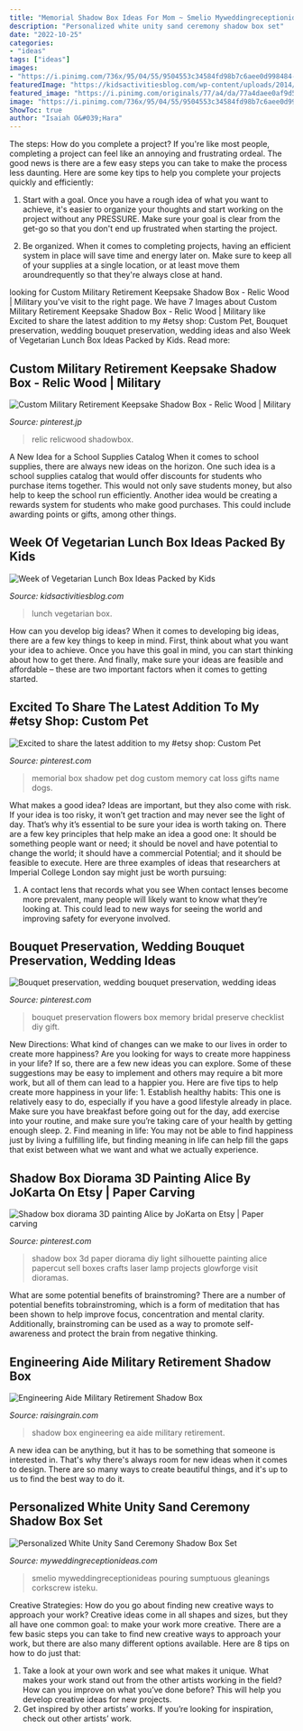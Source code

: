 ```yaml
---
title: "Memorial Shadow Box Ideas For Mom ~ Smelio Myweddingreceptionideas Pouring Sumptuous Gleanings Corkscrew Isteku"
description: "Personalized white unity sand ceremony shadow box set"
date: "2022-10-25"
categories:
- "ideas"
tags: ["ideas"]
images:
- "https://i.pinimg.com/736x/95/04/55/9504553c34584fd98b7c6aee0d998484--d-painting-shadow-box.jpg"
featuredImage: "https://kidsactivitiesblog.com/wp-content/uploads/2014/08/vegetarian-lunch-box-ideas.jpg"
featured_image: "https://i.pinimg.com/originals/77/a4/da/77a4daee0af9d58c05de71d6cb033b48.jpg"
image: "https://i.pinimg.com/736x/95/04/55/9504553c34584fd98b7c6aee0d998484--d-painting-shadow-box.jpg"
ShowToc: true
author: "Isaiah O&#039;Hara"
---
```



The steps: How do you complete a project?
If you're like most people, completing a project can feel like an annoying and frustrating ordeal. The good news is there are a few easy steps you can take to make the process less daunting. Here are some key tips to help you complete your projects quickly and efficiently:
1. Start with a goal. Once you have a rough idea of what you want to achieve, it's easier to organize your thoughts and start working on the project without any PRESSURE. Make sure your goal is clear from the get-go so that you don't end up frustrated when starting the project.

2. Be organized. When it comes to completing projects, having an efficient system in place will save time and energy later on. Make sure to keep all of your supplies at a single location, or at least move them aroundrequently so that they're always close at hand.

	

		
looking for Custom Military Retirement Keepsake Shadow Box - Relic Wood | Military you've visit to the right page. We have 7 Images about Custom Military Retirement Keepsake Shadow Box - Relic Wood | Military like Excited to share the latest addition to my #etsy shop: Custom Pet, Bouquet preservation, wedding bouquet preservation, wedding ideas and also Week of Vegetarian Lunch Box Ideas Packed by Kids. Read more:
		
    
## Custom Military Retirement Keepsake Shadow Box - Relic Wood | Military

<img loading=lazy src="https://i.pinimg.com/736x/2a/f8/f8/2af8f8f8dd4a0d89a912d689ca6cce98.jpg" onerror="this.onerror=null;this.src='https://tse3.mm.bing.net/th?id=OIP.PbOLWfDD0LDi0IdmxW1yuwHaJ3&amp;pid=15.1';" alt="Custom Military Retirement Keepsake Shadow Box - Relic Wood | Military">

_Source: pinterest.jp_

>relic relicwood shadowbox. 

	

A New Idea for a School Supplies Catalog
When it comes to school supplies, there are always new ideas on the horizon. One such idea is a school supplies catalog that would offer discounts for students who purchase items together. This would not only save students money, but also help to keep the school run efficiently. Another idea would be creating a rewards system for students who make good purchases. This could include awarding points or gifts, among other things.

    
## Week Of Vegetarian Lunch Box Ideas Packed By Kids

<img loading=lazy src="https://kidsactivitiesblog.com/wp-content/uploads/2014/08/vegetarian-lunch-box-ideas.jpg" onerror="this.onerror=null;this.src='https://tse3.mm.bing.net/th?id=OIP.e-QLtQNIu-PUSLsxxl181QHaLG&amp;pid=15.1';" alt="Week of Vegetarian Lunch Box Ideas Packed by Kids">

_Source: kidsactivitiesblog.com_

>lunch vegetarian box. 

	

How can you develop big ideas?
When it comes to developing big ideas, there are a few key things to keep in mind. First, think about what you want your idea to achieve. Once you have this goal in mind, you can start thinking about how to get there. And finally, make sure your ideas are feasible and affordable – these are two important factors when it comes to getting started.

    
## Excited To Share The Latest Addition To My #etsy Shop: Custom Pet

<img loading=lazy src="https://i.pinimg.com/736x/70/7f/64/707f640fcce9a4ab1b93c921b8d6c0a4.jpg" onerror="this.onerror=null;this.src='https://tse1.mm.bing.net/th?id=OIP.Z5E8jlr3Vxwfiha9lSFSUgHaJ3&amp;pid=15.1';" alt="Excited to share the latest addition to my #etsy shop: Custom Pet">

_Source: pinterest.com_

>memorial box shadow pet dog custom memory cat loss gifts name dogs. 

	

What makes a good idea?
Ideas are important, but they also come with risk. If your idea is too risky, it won’t get traction and may never see the light of day. That’s why it’s essential to be sure your idea is worth taking on. There are a few key principles that help make an idea a good one: It should be something people want or need; it should be novel and have potential to change the world; it should have a commercial Potential; and it should be feasible to execute. Here are three examples of ideas that researchers at Imperial College London say might just be worth pursuing: 
1. A contact lens that records what you see When contact lenses become more prevalent, many people will likely want to know what they’re looking at. This could lead to new ways for seeing the world and improving safety for everyone involved.

    
## Bouquet Preservation, Wedding Bouquet Preservation, Wedding Ideas

<img loading=lazy src="https://i.pinimg.com/originals/77/a4/da/77a4daee0af9d58c05de71d6cb033b48.jpg" onerror="this.onerror=null;this.src='https://tse2.mm.bing.net/th?id=OIP.Sah9hwHUBYtoWGmRSpl3vgHaJ4&amp;pid=15.1';" alt="Bouquet preservation, wedding bouquet preservation, wedding ideas">

_Source: pinterest.com_

>bouquet preservation flowers box memory bridal preserve checklist diy gift. 

	

New Directions: What kind of changes can we make to our lives in order to create more happiness?
Are you looking for ways to create more happiness in your life? If so, there are a few new ideas you can explore. Some of these suggestions may be easy to implement and others may require a bit more work, but all of them can lead to a happier you. Here are five tips to help create more happiness in your life: 1. Establish healthy habits: This one is relatively easy to do, especially if you have a good lifestyle already in place. Make sure you have breakfast before going out for the day, add exercise into your routine, and make sure you’re taking care of your health by getting enough sleep. 2. Find meaning in life: You may not be able to find happiness just by living a fulfilling life, but finding meaning in life can help fill the gaps that exist between what we want and what we actually experience.

    
## Shadow Box Diorama 3D Painting Alice By JoKarta On Etsy | Paper Carving

<img loading=lazy src="https://i.pinimg.com/736x/95/04/55/9504553c34584fd98b7c6aee0d998484--d-painting-shadow-box.jpg" onerror="this.onerror=null;this.src='https://tse2.mm.bing.net/th?id=OIP.HDVLKZX70xrwlHp-pnaGfAHaJ3&amp;pid=15.1';" alt="Shadow box diorama 3D painting Alice by JoKarta on Etsy | Paper carving">

_Source: pinterest.com_

>shadow box 3d paper diorama diy light silhouette painting alice papercut sell boxes crafts laser lamp projects glowforge visit dioramas. 

	

What are some potential benefits of brainstroming?
There are a number of potential benefits tobrainstroming, which is a form of meditation that has been shown to help improve focus, concentration and mental clarity. Additionally, brainstroming can be used as a way to promote self-awareness and protect the brain from negative thinking.

    
## Engineering Aide Military Retirement Shadow Box

<img loading=lazy src="https://www.raisingrain.com/uploads/2/1/2/9/21291404/s276376470948382617_p97_i7_w555.jpeg" onerror="this.onerror=null;this.src='https://tse2.mm.bing.net/th?id=OIP.zVX_9Mbi3vw-5NF1ASYrOwHaMz&amp;pid=15.1';" alt="Engineering Aide Military Retirement Shadow Box">

_Source: raisingrain.com_

>shadow box engineering ea aide military retirement. 

	

A new idea can be anything, but it has to be something that someone is interested in. That's why there's always room for new ideas when it comes to design. There are so many ways to create beautiful things, and it's up to us to find the best way to do it.

    
## Personalized White Unity Sand Ceremony Shadow Box Set

<img loading=lazy src="https://myweddingreceptionideas.com/images/products/Unity_Ceremony/3917w_white_shadow_box_unity_ceremony_set_original_lg.jpg" onerror="this.onerror=null;this.src='https://tse3.mm.bing.net/th?id=OIP.fVvZ0vHqKrC-fp-aUFcUgQHaHa&amp;pid=15.1';" alt="Personalized White Unity Sand Ceremony Shadow Box Set">

_Source: myweddingreceptionideas.com_

>smelio myweddingreceptionideas pouring sumptuous gleanings corkscrew isteku. 

	

Creative Strategies: How do you go about finding new creative ways to approach your work?
Creative ideas come in all shapes and sizes, but they all have one common goal: to make your work more creative. There are a few basic steps you can take to find new creative ways to approach your work, but there are also many different options available. Here are 8 tips on how to do just that: 
1. Take a look at your own work and see what makes it unique. What makes your work stand out from the other artists working in the field? How can you improve on what you’ve done before? This will help you develop creative ideas for new projects. 
2. Get inspired by other artists’ works. If you’re looking for inspiration, check out other artists’ work.

